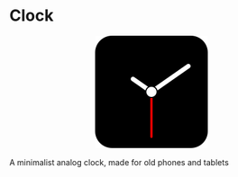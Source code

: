 # Clock


<div align="center">
  <img src="logo.svg" alt="Alt text">
</div>


A minimalist analog clock, made for old phones and tablets
